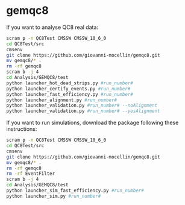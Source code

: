 # gemqc8
If you want to analyse QC8 real data:
```bash
scram p -n QC8Test CMSSW CMSSW_10_6_0
cd QC8Test/src
cmsenv
git clone https://github.com/giovanni-mocellin/gemqc8.git
mv gemqc8/* .
rm -rf gemqc8
scram b -j 4
cd Analysis/GEMQC8/test
python launcher_hot_dead_strips.py #run_number#
python launcher_certify_events.py #run_number#
python launcher_fast_efficiency.py #run_number#
python launcher_alignment.py #run_number#
python launcher_validation.py #run_number# --noAlignment
python launcher_validation.py #run_number# --yesAlignment
```

If you want to run simulations, download the package following these instructions:
```bash
scram p -n QC8Test CMSSW CMSSW_10_6_0
cd QC8Test/src
cmsenv
git clone https://github.com/giovanni-mocellin/gemqc8.git
mv gemqc8/* .
rm -rf gemqc8
rm -rf EventFilter
scram b -j 4
cd Analysis/GEMQC8/test
python launcher_sim_fast_efficiency.py #run_number#
python launcher_sim.py #run_number#
```

